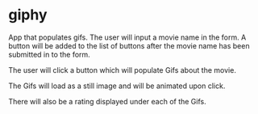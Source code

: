 # giphy
App that populates gifs. The user will input a movie name in the form.
A button will be added to the list of buttons after the movie name has been submitted in to the form. 

The user will click a button which will populate Gifs about the movie.

The Gifs will load as a still image and will be animated upon click. 

There will also be a rating displayed under each of the Gifs.